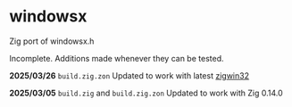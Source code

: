 # windowsx
Zig port of windowsx.h

Incomplete. Additions made whenever they can be tested.

**2025/03/26** `build.zig.zon` Updated to work with latest [zigwin32](https://github.com/marlersoft/zigwin32)

**2025/03/05** `build.zig` and `build.zig.zon` Updated to work with Zig 0.14.0
